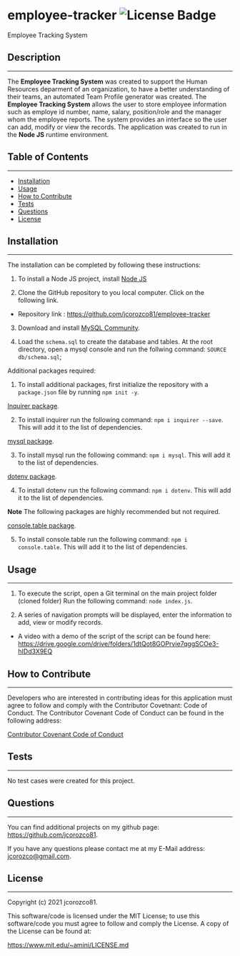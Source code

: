 # employee-tracker ![License Badge](https://img.shields.io/badge/License-MIT%20License-blue)
Employee Tracking System

  
## Description
***

The **Employee Tracking System** was created to support the Human Resources deparment of an organization, to have a better understanding of their teams, an automated Team Profile generator was created. The **Employee Tracking System** allows the user to store employee information such as employe id number, name, salary, position/role and the manager whom the employee reports. The system provides an interface so the user can add, modify or view the records. The application was created to run in the **Node JS** runtime environment.


## Table of Contents
***  

- [Installation](#installation)
- [Usage](#usage)
- [How to Contribute](#How)
- [Tests](#Tests)
- [Questions](#Questions)
- [License](#license)

  
  
## Installation
***

  The installation can be completed by following these instructions:
    
1. To install a Node JS project, install [Node JS](https://nodejs.org/)       

2. Clone the GitHub repository to you local computer. Click on the following link.
 
  * Repository link : https://github.com/jcorozco81/employee-tracker

3. Download and install [MySQL Community](https://dev.mysql.com/downloads/installer/).

4. Load the ``schema.sql`` to create the database and tables. At the root directory, open a mysql console and run the follwing command: ``SOURCE db/schema.sql``;


Additional packages required: 

1. To install additional packages, first initialize the repository with a ```package.json``` file by running ```npm init -y```.

[Inquirer package](https://www.npmjs.com/package/inquirer). 

2. To install inquirer run the following command: ```npm i inquirer --save```. This will add it to the list of dependencies. 

[mysql package](https://www.npmjs.com/package/mysql). 

3. To install mysql run the following command: ```npm i mysql```. This will add it to the list of dependencies. 

[dotenv package](https://www.npmjs.com/package/dotenv). 

4. To install dotenv run the following command: ```npm i dotenv```. This will add it to the list of dependencies. 
  
**Note** The following packages are highly recommended but not required.

[console.table package](https://www.npmjs.com/package/console.table). 

5. To install console.table run the following command: ```npm i console.table```. This will add it to the list of dependencies. 

## Usage
***
   
   1. To execute the script, open a Git terminal on the main project folder (cloned folder) Run the following command: ```node index.js```.

   2. A series of navigation prompts will be displayed, enter the information to add, view or modify records.


* A video with a demo of the script of the script can be found here: https://drive.google.com/drive/folders/1dtQot8GOPrvie7qggSCOe3-hIDd3X9EQ
  


## How to Contribute
***

  Developers who are interested in contributing ideas for this application must agree to follow and comply with the Contributor Covetnant: Code of Conduct. The Contributor Covenant Code of Conduct can be found in the following address:

  [Contributor Covenant Code of Conduct](https://www.contributor-covenant.org/version/2/0/code_of_conduct/code_of_conduct.md/)



## Tests
***
  No test cases were created for this project.



## Questions
***
  
  You can find additional projects on my github page: https://github.com/jcorozco81.

  If you have any questions please contact me at my E-Mail address: jcorozco@gmail.com.



## License
***

Copyright (c) 2021 jcorozco81.



This software/code is licensed under the MIT License; to use this software/code you must agree to follow and comply the License. A copy of the License can be found at:

https://www.mit.edu/~amini/LICENSE.md
